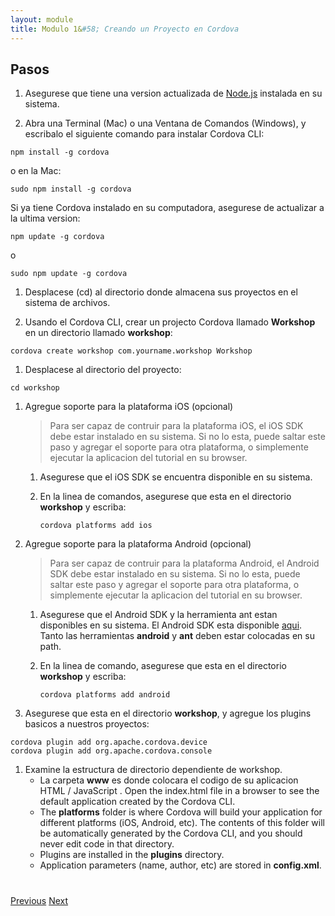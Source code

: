 ```yaml
---
layout: module
title: Modulo 1&#58; Creando un Proyecto en Cordova 
---
```

## Pasos

1. Asegurese que tiene una version actualizada de [Node.js](http://nodejs.org/) instalada en su sistema.

1. Abra una Terminal (Mac) o una Ventana de Comandos (Windows), y escribalo el siguiente comando para instalar Cordova CLI:

  ```
  npm install -g cordova
  ```

  o en la Mac:

  ```
  sudo npm install -g cordova
  ```

  Si ya tiene Cordova instalado en su computadora, asegurese de actualizar a la ultima version:

  ````
  npm update -g cordova
  ````

  o

  ````
  sudo npm update -g cordova
  ````

1. Desplacese (cd) al directorio donde almacena sus proyectos en el sistema de archivos.

1. Usando el Cordova CLI, crear un projecto Cordova llamado **Workshop** en un directorio llamado **workshop**:

  ```
  cordova create workshop com.yourname.workshop Workshop
  ```

1. Desplacese al directorio del proyecto:

  ```
  cd workshop
  ```

1. Agregue soporte para la plataforma iOS (opcional)

    > Para ser capaz de contruir para la plataforma iOS, el iOS SDK debe estar instalado en su sistema. Si no lo        esta, puede saltar este paso y agregar el soporte para otra plataforma, o simplemente ejecutar la aplicacion       del tutorial en su browser.

    1. Asegurese que el iOS SDK se encuentra disponible en su sistema.
    2. En la linea de comandos, asegurese que esta en el directorio **workshop** y escriba:

        ```
        cordova platforms add ios
        ```
        
1. Agregue soporte para la plataforma Android (opcional)
    > Para ser capaz de contruir para la plataforma Android, el Android SDK debe estar instalado en su sistema. Si       no lo esta, puede saltar este paso y agregar el soporte para otra plataforma, o simplemente ejecutar la            aplicacion del tutorial en su browser.
    1. Asegurese que el Android SDK y la herramienta ant estan disponibles en su sistema. El Android SDK esta disponible 
    [aqui](http://developer.android.com/sdk). Tanto las herramientas **android** y **ant** deben estar colocadas en su path.
    2. En la linea de comando, asegurese que esta en el directorio **workshop** y escriba:

        ```
        cordova platforms add android
        ```

1. Asegurese que esta en el directorio **workshop**, y agregue los plugins basicos a nuestros proyectos:

  ```
  cordova plugin add org.apache.cordova.device
  cordova plugin add org.apache.cordova.console
  ```

1. Examine la estructura de directorio dependiente de workshop.
    - La carpeta **www** es donde colocara el codigo de su aplicacion HTML / JavaScript . Open the index.html file in a 
    browser to see the default application created by the Cordova CLI.
    - The **platforms** folder is where Cordova will build your application for different platforms (iOS, Android, 
    etc). The contents of this folder will be automatically generated by the Cordova CLI, 
    and you should never edit code in that directory.
    - Plugins are installed in the **plugins** directory.
    - Application parameters (name, author, etc) are stored in **config.xml**. 


<div class="row" style="margin-top:40px;">
<div class="col-sm-12">
<a href="index.html" class="btn btn-default"><i class="glyphicon glyphicon-chevron-left"></i> Previous</a>
<a href="build-cordova-project.html" class="btn btn-default pull-right">Next <i class="glyphicon
glyphicon-chevron-right"></i></a>
</div>
</div>
